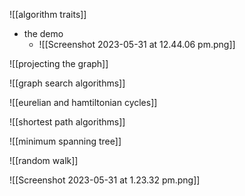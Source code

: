 ![[algorithm traits]]

- the demo 
	- ![[Screenshot 2023-05-31 at 12.44.06 pm.png]]

![[projecting the graph]]

![[graph search algorithms]]

![[eurelian and hamtiltonian cycles]]

![[shortest path algorithms]]

![[minimum spanning tree]]

![[random walk]]


![[Screenshot 2023-05-31 at 1.23.32 pm.png]]

